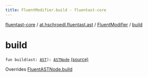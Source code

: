 ```yaml
---
title: FluentModifier.build - fluentast-core
---
```


[fluentast-core](../../index.html) / [at.hschroedl.fluentast.ast](../index.html) / [FluentModifier](index.html) / [build](.)

# build

`fun build(ast: `[`AST`](https://help.eclipse.org/neon/topic/org.eclipse.jdt.doc.isv/reference/api/org/eclipse/jdt/core/dom/AST.html)`): `[`ASTNode`](https://help.eclipse.org/neon/topic/org.eclipse.jdt.doc.isv/reference/api/org/eclipse/jdt/core/dom/ASTNode.html) [(source)](http://github.com/hschroedl/fluentast/tree/master/core/at.hschroedl.fluentast/ast/ASTNode.kt#L136)

Overrides [FluentASTNode.build](../-fluent-a-s-t-node/build.html)

